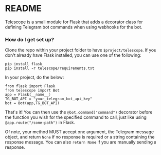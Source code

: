 # README #

Telescope is a small module for Flask that adds a decorator class for defining Telegram bot commands when using webhooks for the bot.

### How do I get set up? ###

Clone the repo within your project folder to have `$project/telescope`. If you don't already have Flask installed, you can use one of the following:

	pip install flask
	pip install -r telescope/requirements.txt

In your project, do the below:

	from flask import Flask
	from telescope import Bot
	app = Flask(__name__)
	TG_BOT_API = "your_telegram_bot_api_key"
	bot = Bot(app,TG_BOT_API)

That's it! You can then use the `@bot.command("command")` decorator before the function you wish for the specified command to call, just like using `@app.route("/some-path")` in Flask.

Of note, your method MUST accept one argument, the Telegram message object, and return `None` if no response is required or a string containing the response message. You can also `return None` if you are manually sending a response.